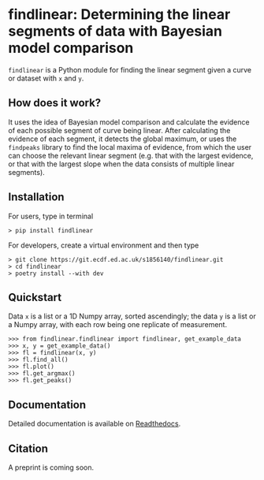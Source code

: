 # findlinear: Determining the linear segments of data with Bayesian model comparison

`findlinear` is a Python module for finding the linear segment given a curve or dataset with `x` and `y`. 

## How does it work?
It uses the idea of Bayesian model comparison and calculate the evidence of each possible segment of curve being linear. 
After calculating the evidence of each segment, it detects the global maximum, or uses the `findpeaks` library to find the local maxima of evidence, from which the user can choose the relevant linear segment (e.g. that with the largest evidence, or that with the largest slope when the data consists of multiple linear segments).

## Installation
For users, type in terminal
```
> pip install findlinear
```

For developers, create a virtual environment and then type 
```
> git clone https://git.ecdf.ed.ac.uk/s1856140/findlinear.git
> cd findlinear 
> poetry install --with dev 
```

## Quickstart
Data `x` is a list or a 1D Numpy array, sorted ascendingly; the data `y` is a list or a Numpy array, with each row being one replicate of measurement.
```
>>> from findlinear.findlinear import findlinear, get_example_data
>>> x, y = get_example_data()
>>> fl = findlinear(x, y)
>>> fl.find_all()
>>> fl.plot()
>>> fl.get_argmax()
>>> fl.get_peaks()
```

## Documentation
Detailed documentation is available on [Readthedocs](https://findlinear.readthedocs.io/en/latest/).

## Citation
A preprint is coming soon.
